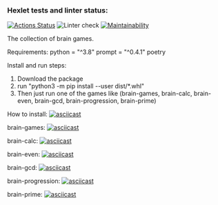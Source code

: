 ### Hexlet tests and linter status:
[![Actions Status](https://github.com/Zlober/python-project-lvl1/workflows/hexlet-check/badge.svg)](https://github.com/Zlober/python-project-lvl1/actions)
![Linter
check](https://github.com/Zlober/python-project-lvl1/actions/workflows/linter-check.yml/badge.svg)
[![Maintainability](https://api.codeclimate.com/v1/badges/746b341d992489b57f2f/maintainability)](https://codeclimate.com/github/Zlober/python-project-lvl1/maintainability)

The collection of brain	games.

Requirements:
python = "^3.8"
prompt = "^0.4.1"
poetry

Install and run steps:
1. Download the package
2. run "python3 -m pip install --user dist/*.whl"
3. Then just run one of the games like (brain-games, brain-calc, brain-even, brain-gcd, brain-progression, brain-prime)

How to install:
[![asciicast](https://asciinema.org/a/2B4VvGVfaSmMmNYQbTR7dg6y7.svg)](https://asciinema.org/a/2B4VvGVfaSmMmNYQbTR7dg6y7)

brain-games:
[![asciicast](https://asciinema.org/a/HkCJLrd0cpqRtFvd75w4eZgdh.svg)](https://asciinema.org/a/HkCJLrd0cpqRtFvd75w4eZgdh)

brain-calc:
[![asciicast](https://asciinema.org/a/vntwOWvyeinzgUnbO8B26KI3.svg)](https://asciinema.org/a/vntwOWvyeinzgUnbO8B26KI3)

brain-even:
[![asciicast](https://asciinema.org/a/txwZBUWofFRphoW2j36zwnNey.svg)](https://asciinema.org/a/txwZBUWofFRphoW2j36zwnNey)

brain-gcd:
[![asciicast](https://asciinema.org/a/jjmwoSQM48qpA1QkJPxdTofXa.svg)](https://asciinema.org/a/jjmwoSQM48qpA1QkJPxdTofXa)

brain-progression:
[![asciicast](https://asciinema.org/a/XwWrxqsStQrNBlwoEsWXUticH.svg)](https://asciinema.org/a/XwWrxqsStQrNBlwoEsWXUticH)

brain-prime:
[![asciicast](https://asciinema.org/a/chuEKOjQHle7wm7Cf7HqsoEo6.svg)](https://asciinema.org/a/chuEKOjQHle7wm7Cf7HqsoEo6)



